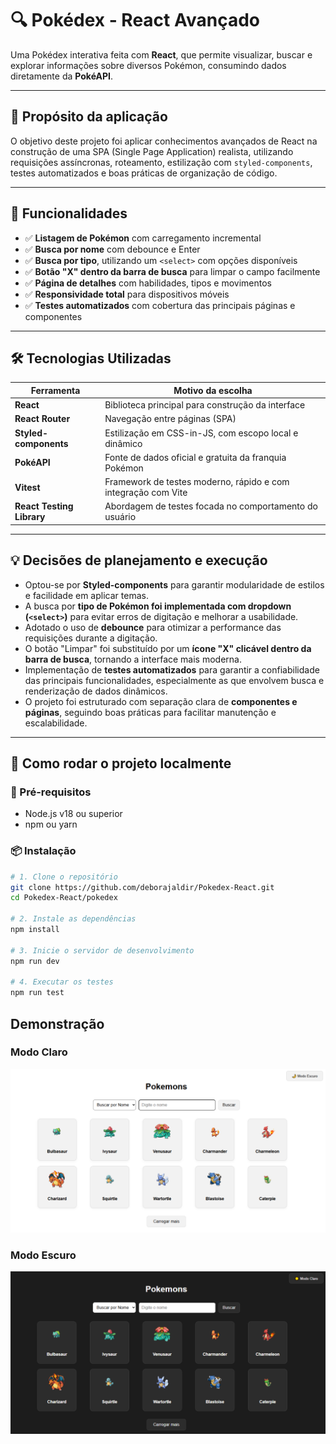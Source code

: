 # 🔍 Pokédex - React Avançado

Uma Pokédex interativa feita com **React**, que permite visualizar, buscar e explorar informações sobre diversos Pokémon, consumindo dados diretamente da **PokéAPI**.

---

## 🎯 Propósito da aplicação

O objetivo deste projeto foi aplicar conhecimentos avançados de React na construção de uma SPA (Single Page Application) realista, utilizando requisições assíncronas, roteamento, estilização com `styled-components`, testes automatizados e boas práticas de organização de código.

---

## 🧠 Funcionalidades

- ✅ **Listagem de Pokémon** com carregamento incremental
- ✅ **Busca por nome** com debounce e Enter
- ✅ **Busca por tipo**, utilizando um `<select>` com opções disponíveis
- ✅ **Botão "X" dentro da barra de busca** para limpar o campo facilmente
- ✅ **Página de detalhes** com habilidades, tipos e movimentos
- ✅ **Responsividade total** para dispositivos móveis
- ✅ **Testes automatizados** com cobertura das principais páginas e componentes

---

## 🛠️ Tecnologias Utilizadas

| Ferramenta | Motivo da escolha |
|-----------|-------------------|
| **React** | Biblioteca principal para construção da interface |
| **React Router** | Navegação entre páginas (SPA) |
| **Styled-components** | Estilização em CSS-in-JS, com escopo local e dinâmico |
| **PokéAPI** | Fonte de dados oficial e gratuita da franquia Pokémon |
| **Vitest** | Framework de testes moderno, rápido e com integração com Vite |
| **React Testing Library** | Abordagem de testes focada no comportamento do usuário |

---

## 💡 Decisões de planejamento e execução

- Optou-se por **Styled-components** para garantir modularidade de estilos e facilidade em aplicar temas.
- A busca por **tipo de Pokémon foi implementada com dropdown (`<select>`)** para evitar erros de digitação e melhorar a usabilidade.
- Adotado o uso de **debounce** para otimizar a performance das requisições durante a digitação.
- O botão "Limpar" foi substituído por um **ícone "X" clicável dentro da barra de busca**, tornando a interface mais moderna.
- Implementação de **testes automatizados** para garantir a confiabilidade das principais funcionalidades, especialmente as que envolvem busca e renderização de dados dinâmicos.
- O projeto foi estruturado com separação clara de **componentes e páginas**, seguindo boas práticas para facilitar manutenção e escalabilidade.

---

## 🚀 Como rodar o projeto localmente

### 🔄 Pré-requisitos
- Node.js v18 ou superior
- npm ou yarn

### 📦 Instalação

```bash
# 1. Clone o repositório
git clone https://github.com/deborajaldir/Pokedex-React.git
cd Pokedex-React/pokedex

# 2. Instale as dependências
npm install

# 3. Inicie o servidor de desenvolvimento
npm run dev

# 4. Executar os testes
npm run test

```
## Demonstração

### Modo Claro

<img src="./src/assets/Modo-Claro.PNG"/>

### Modo Escuro
<img src="./src/assets/Modo-Escuro.PNG">
